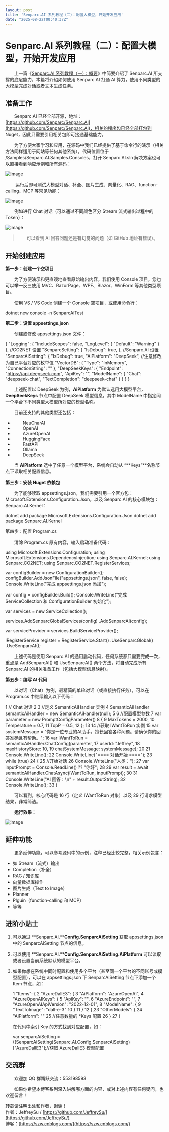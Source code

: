 ```yaml
---
layout: post
title: 'Senparc.AI 系列教程（二）：配置大模型，开始开发应用'
date: "2025-08-22T00:40:37Z"
---
```

Senparc.AI 系列教程（二）：配置大模型，开始开发应用
===============================

　　上一篇《[Senparc.AI 系列教程（一）：概要](https://www.cnblogs.com/szw/p/18004568)》中简要介绍了 Senparc.AI 所支撑的底层能力，本篇将介绍如何使用 Senparc.AI 打通 AI 算力，使用不同类型的大模型完成对话或者文本生成任务。

准备工作
----

　　Senparc.AI 已经全部开源，地址：[https://github.com/Senparc/Senparc.AI](https://github.com/Senparc/Senparc.AI)，相关的程序包已经全部打包到 Nuget，因此只需要引用相关包即可接通基础能力。

　　为了方便大家学习和应用，在源码中我们已经提供了基于命令行的演示（相关方法同样适用于网站等任何其他系统），代码位置位于 /Samples/Senparc.AI.Samples.Consoles，打开 Senparc.AI.sln 解决方案也可以直接看到响应示例和所有源码：

![image](https://img2024.cnblogs.com/blog/28384/202508/28384-20250821195029587-1312405164.png)

 　　运行后即可测试大模型对话、补全、图片生成、向量化、RAG、function-calling、MCP 等常见功能：

![image](https://img2024.cnblogs.com/blog/28384/202508/28384-20250821195213784-612063841.png)

　　例如进行 Chat 对话（可以通过不同颜色区分 Stream 流式输出过程中的 Token）：　　

![image](https://img2024.cnblogs.com/blog/28384/202508/28384-20250821195415385-218600834.png)

> 　　可以看到 AI 回答问题还是有幻觉的问题（如 GitHub 地址有错误）。

开始创建应用
------

**第一步：创建一个空项目**

　　为了方便演示和更直观地查看原始输出内容，我们使用 Console 项目，您也可以举一反三使用 MVC、RazorPage、WPF、Blazor、WinForm 等其他类型项目。

　　使用 VS / VS Code 创建一个 Console 空项目，或使用命令行：

dotnet new console -n SenparcAiTest

**第二步：设置 appsettings.json**

　　创建或修改 appsettings.json 文件：

{
  "Logging": {
    "IncludeScopes": false,
    "LogLevel": {
      "Default": "Warning"
    }
  },
  //CO2NET 设置
  "SenparcSetting": {
    "IsDebug": true,
  },
  //Senparc.AI 设置
  "SenparcAiSetting": {
    "IsDebug": true,
    "AiPlatform": "DeepSeek", //注意修改为自己平台对应的枚举值
    "VectorDB": {
      "Type": "InMemory",
      "ConnectionString": ""
    },
    "DeepSeekKeys": {
      "Endpoint": "https://api.deepseek.com",
      "ApiKey": "<Your DeepSeek Key>",
      "ModelName": {
        "Chat": "deepseek-chat",
        "TextCompletion": "deepseek-chat"
      }
    }
  }
}

　　上述配置以 DeepSeek 为例，**AiPlatform** 为默认选用大模型平台，**DeepSeekKeys** 节点中配置 DeepSeek 模型信息，其中 ModelName 中指定同一个平台下不同类型大模型所对应的模型名称。

　　目前还支持的其他类型还包括：

*           NeuCharAI
*           OpenAI 
*           AzureOpenAI
*           HuggingFace
*           FastAPI
*           Ollama
*           DeepSeek

　　当 **AiPlatform** 选中了任意一个模型平台，系统会自动从 “**<AiPlatform>Keys”**名称节点下读取相关配置信息。

**第三步：安装 Nuget 依赖包**

　　为了能够读取 appsettings.json，我们需要引用一个官方包：Microsoft.Extensions.Configuration.Json，以及 Senparc.AI 的核心模块包：Senparc.AI.Kernel：

dotnet add package Microsoft.Extensions.Configuration.Json
dotnet add package Senparc.AI.Kernel

第四步：配置 Program.cs

　　清除 Program.cs 原有内容，输入启动准备代码：

using Microsoft.Extensions.Configuration;
using Microsoft.Extensions.DependencyInjection;
using Senparc.AI.Kernel;
using Senparc.CO2NET;
using Senparc.CO2NET.RegisterServices;

var configBuilder = new ConfigurationBuilder();
configBuilder.AddJsonFile("appsettings.json", false, false);
Console.WriteLine("完成 appsettings.json 添加");

var config = configBuilder.Build();
Console.WriteLine("完成 ServiceCollection 和 ConfigurationBuilder 初始化");

var services = new ServiceCollection();

services.AddSenparcGlobalServices(config)
        .AddSenparcAI(config);

var serviceProvider = services.BuildServiceProvider();

IRegisterService register \= RegisterService.Start()
              .UseSenparcGlobal()
              .UseSenparcAI();

　　上述代码是使用 Senparc.AI 的通用启动代码，任何系统都只需要完成一次，重点是 AddSenparcAI() 和 UseSenparcAI() 两个方法，将自动完成所有 Senparc.AI 的相关准备工作（包括大模型信息映射）。

**第五步：编写 AI 代码**

　　以对话（Chat）为例，最精简的单轮对话（或直接执行任务），可以在 Program.cs 中继续输入以下代码：

 1 // Chat 对话 2 
 3 //定义 SemanticAiHandler 实例
 4 SemanticAiHandler semanticAiHandler = new SemanticAiHandler(null);
 5 
 6 //配置模型参数
 7 var parameter = new PromptConfigParameter() 8 {
 9     MaxTokens = 2000,
10     Temperature = 0.7,
11     TopP = 0.5,
12 };
13 
14 //获取 IWantToRun 实例
15 var systemMessage = "你是一位专业的AI助手，擅长回答各种问题。请确保你的回答准确且有帮助。";
16 var iWantToRun = semanticAiHandler.ChatConfig(parameter,
17                                 userId: "Jeffrey",
18                                 maxHistoryStore: 10,
19 chatSystemMessage: systemMessage);
20 
21 Console.WriteLine();
22 Console.WriteLine("\==== 对话开始 ====");
23 while (true)
24 {
25     //开始对话
26     Console.WriteLine("人类：");
27     var inputPrompt = Console.ReadLine() ?? "你好";
28 
29     var result = await semanticAiHandler.ChatAsync(iWantToRun, inputPrompt);
30 
31     Console.WriteLine("AI 回答：\\n" + result.OutputString);
32 Console.WriteLine();
33 }

　　可以看到，核心代码是 16 行（定义 IWantToRun 对象）以及 29 行请求模型结果，非常简洁。

　　**运行效果：**

![image](https://img2024.cnblogs.com/blog/28384/202508/28384-20250821205436048-1624150031.png)

延伸功能
----

　　更多延伸功能，可以参考源码中的示例，注释已经比较完整，相关示例包含：

*   如 Stream（流式）输出
*   Completion（补全）
*   RAG / 知识库
*   向量数据库操作
*   图片生成（Text to Image）
*   Planner
*   Plguin（function-calling 和 MCP）
*   等等

进阶小贴士
-----

1.  可以通过 **Senparc.AI.****Config.SenparcAiSetting** 获取 appsettings.json 中的 SenparcAiSetting 节点的信息。
2.  可以使用 **Senparc.AI.****Config.SenparcAiSetting.AiPlatform** 可以读取或者设置当前系统默认的模型平台。
3.  如果你想在系统中同时配置和使用多个平台（甚至同一个平台的不同账号或模型配置），可以在 appsettings.json 下 SenparcAiSetting 节点下添加一个 Item 节点，如：  
    
     1     "Items": {
     2       "AzureDallE3": {
     3         "AiPlatform": "AzureOpenAI",
     4         "AzureOpenAIKeys": {
     5           "ApiKey": "<My AzureOpenAI Keys>",
     6           "AzureEndpoint": "<My AzureOpenAI DallE3 Endpoint>",
     7           "AzureOpenAIApiVersion": "2022-12-01",
     8           "ModelName": {
     9             "TextToImage": "dall-e-3"
    10 }
    11 }
    12       },23       "OtherModels": {
    24         "AiPlatform": "<AiPlatform>"
    25         //任意数量的 \*Keys 配置
    26 }
    27     }
    
    在代码中索引 Key 的方式找到对应配置，如：
    
    var senparcAiSetting = ((SenparcAiSetting)Senparc.AI.Config.SenparcAiSetting)\["AzureDallE3"\];//获取 AzureDallE3 模型配置
    

交流群
---

　　欢迎加 QQ 群踊跃交流：553198593

　　如果你希望本博客系列深入讲解哪方面的内容，或对上述内容有任何疑问，也欢迎留言！

转载请注明出处和作者，谢谢！  
作者：JeffreySu / [https://github.com/JeffreySu/](https://github.com/JeffreySu/)  
博客：[https://szw.cnblogs.com/](https://szw.cnblogs.com/)
